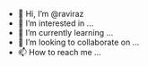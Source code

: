 - 👋 Hi, I’m @raviraz
- 👀 I’m interested in ...
- 🌱 I’m currently learning ...
- 💞️ I’m looking to collaborate on ...
- 📫 How to reach me ...

<!---
raviraz/raviraz is a ✨ special ✨ repository because its `README.md` (this file) appears on your GitHub profile.
You can click the Preview link to take a look at your changes.
--->
